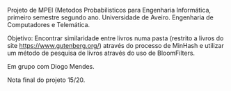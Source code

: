 Projeto de MPEI (Metodos Probabilisticos para Engenharia Informática, primeiro semestre segundo ano. 
Universidade de Aveiro. 
Engenharia de Computadores e Telemática.

Objetivo: Encontrar similaridade entre livros numa pasta (restrito a livros do site https://www.gutenberg.org/) através do processo de MinHash e utilizar um método de pesquisa de livros através do uso de BloomFilters. 

Em grupo com Diogo Mendes. 

Nota final do projeto 15/20.
